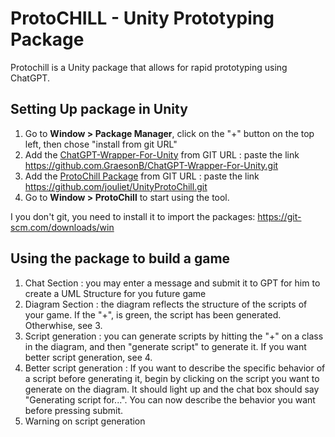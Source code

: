 # ProtoCHILL - Unity Prototyping Package  
Protochill is a Unity package that allows for rapid prototyping using ChatGPT.

## Setting Up package in Unity
1. Go to **Window > Package Manager**, click on the "+" button on the top left, then chose "install from git URL"
2. Add the [ChatGPT-Wrapper-For-Unity](https://github.com/GraesonB/ChatGPT-Wrapper-For-Unity) from GIT URL : paste the link https://github.com.GraesonB/ChatGPT-Wrapper-For-Unity.git
3. Add the [ProtoChill Package](https://github.com/jouliet/UnityProtoChill) from GIT URL : paste the link https://github.com/jouliet/UnityProtoChill.git
4. Go to **Window > ProtoChill** to start using the tool.

I you don't git, you need to install it to import the packages:
https://git-scm.com/downloads/win

## Using the package to build a game
1. Chat Section : you may enter a message and submit it to GPT for him to create a UML Structure for you future game
2. Diagram Section : the diagram reflects the structure of the scripts of your game. If the "+", is green, the script has been generated. Otherwhise, see 3.
3. Script generation : you can generate scripts by hitting the "+" on a class in the diagram, and then "generate script" to generate it. If you want better script generation, see 4.
4. Better script generation : If you want to describe the specific behavior of a script before generating it, begin by clicking on the script you want to generate on the diagram. It should light up and the chat box should say "Generating script for...". You can now describe the behavior you want before pressing submit.
5. Warning on script generation 